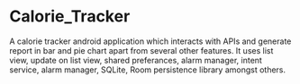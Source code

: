 # Calorie_Tracker
A calorie tracker android application which interacts with APIs and generate report in bar and pie chart apart from several other features. It uses list view, update on list view, shared preferances, alarm manager, intent service, alarm manager, SQLite, Room persistence library amongst others.
